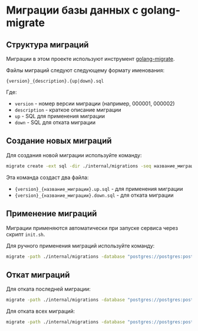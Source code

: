 # Миграции базы данных с golang-migrate

## Структура миграций

Миграции в этом проекте используют инструмент [golang-migrate](https://github.com/golang-migrate/migrate).

Файлы миграций следуют следующему формату именования:
```
{version}_{description}.{up|down}.sql
```

Где:
- `version` - номер версии миграции (например, 000001, 000002)
- `description` - краткое описание миграции
- `up` - SQL для применения миграции
- `down` - SQL для отката миграции

## Создание новых миграций

Для создания новой миграции используйте команду:

```bash
migrate create -ext sql -dir ./internal/migrations -seq название_миграции
```

Эта команда создаст два файла:
- `{version}_{название_миграции}.up.sql` - для применения миграции
- `{version}_{название_миграции}.down.sql` - для отката миграции

## Применение миграций

Миграции применяются автоматически при запуске сервиса через скрипт `init.sh`.

Для ручного применения миграций используйте команду:

```bash
migrate -path ./internal/migrations -database "postgres://postgres:postgres@localhost:5432/chat_service?sslmode=disable" up
```

## Откат миграций

Для отката последней миграции:

```bash
migrate -path ./internal/migrations -database "postgres://postgres:postgres@localhost:5432/chat_service?sslmode=disable" down 1
```

Для отката всех миграций:

```bash
migrate -path ./internal/migrations -database "postgres://postgres:postgres@localhost:5432/chat_service?sslmode=disable" down
```